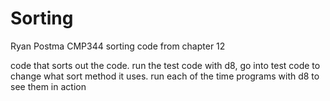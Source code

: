 # Sorting
Ryan Postma
CMP344
sorting code from chapter 12

code that sorts out the code. run the test code with d8, go into test code to change what sort method it uses. run each of the time programs with d8 to see them in action 
